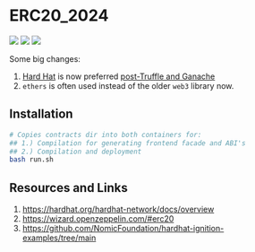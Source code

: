 # ERC20_2024

[![](https://img.shields.io/badge/HardHat-2.22.3-yellow.svg)](https://hardhat.org/docs)
[![](https://img.shields.io/badge/ERC-20-blue.svg)](https://ethereum.org/en/developers/docs/standards/tokens/erc-20/)
[![](https://img.shields.io/badge/React-18.2.0-orange.svg)](https://react.dev/)

Some big changes:

1. [Hard Hat](https://hardhat.org/hardhat-network/docs/overview) is now preferred [post-Truffle and Ganache](https://archive.trufflesuite.com/docs/truffle/how-to/migrate-to-hardhat/)
2. `ethers` is often used instead of the older `web3` library now.

## Installation

```bash
# Copies contracts dir into both containers for:
## 1.) Compilation for generating frontend facade and ABI's
## 2.) Compilation and deployment
bash run.sh
```

## Resources and Links

1. https://hardhat.org/hardhat-network/docs/overview
2. https://wizard.openzeppelin.com/#erc20
3. https://github.com/NomicFoundation/hardhat-ignition-examples/tree/main